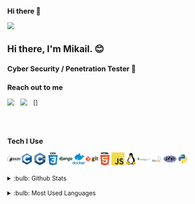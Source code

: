 ### Hi there 👋

<!--
**MKLKCDG/MKLKCDG** is a ✨ _special_ ✨ repository because its `README.md` (this file) appears on your GitHub profile.

Here are some ideas to get you started:

- 🔭 I’m currently working on ...
- 🌱 I’m currently learning ...
- 👯 I’m looking to collaborate on ...
- 🤔 I’m looking for help with ...
- 💬 Ask me about ...
- 📫 How to reach me: ...
- 😄 Pronouns: ...
- ⚡ Fun fact: ...
-->
![](https://komarev.com/ghpvc/?username=MKLKCDG&color=blueviolet)



## Hi there, I'm Mikail.  :blush:


### Cyber Security / Penetration Tester :tophat:

### Reach out to me

[<img width="30" src="https://unpkg.com/simple-icons@v7/icons/linkedin.svg" align="left" />][linkedin]
[<img width="30" src="https://unpkg.com/simple-icons@v7/icons/tryhackme.svg" align="left" />]



<br>
<br>

### Tech I Use

<img src="https://raw.githubusercontent.com/github/explore/80688e429a7d4ef2fca1e82350fe8e3517d3494d/topics/bash/bash.png" width="30" align="left">

<img src="https://raw.githubusercontent.com/github/explore/f3e22f0dca2be955676bc70d6214b95b13354ee8/topics/c/c.png" width="30" align="left">

<img src="https://raw.githubusercontent.com/github/explore/180320cffc25f4ed1bbdfd33d4db3a66eeeeb358/topics/cpp/cpp.png" width="30" align="left">

<img src="https://raw.githubusercontent.com/github/explore/80688e429a7d4ef2fca1e82350fe8e3517d3494d/topics/css/css.png" width="30" align="left">

<img src="https://raw.githubusercontent.com/github/explore/80688e429a7d4ef2fca1e82350fe8e3517d3494d/topics/django/django.png" width="30" align="left">

<img src="https://raw.githubusercontent.com/github/explore/80688e429a7d4ef2fca1e82350fe8e3517d3494d/topics/docker/docker.png" width="30" align="left">

<img src="https://raw.githubusercontent.com/github/explore/80688e429a7d4ef2fca1e82350fe8e3517d3494d/topics/git/git.png" width="30" align="left">

<img src="https://raw.githubusercontent.com/github/explore/80688e429a7d4ef2fca1e82350fe8e3517d3494d/topics/html/html.png" width="30" align="left">

<img src="https://raw.githubusercontent.com/github/explore/80688e429a7d4ef2fca1e82350fe8e3517d3494d/topics/javascript/javascript.png" width="30" align="left">

<img src="https://raw.githubusercontent.com/github/explore/80688e429a7d4ef2fca1e82350fe8e3517d3494d/topics/linux/linux.png" width="30" align="left">

<img src="https://raw.githubusercontent.com/github/explore/80688e429a7d4ef2fca1e82350fe8e3517d3494d/topics/mongodb/mongodb.png" width="30" align="left">

<img src="https://raw.githubusercontent.com/github/explore/80688e429a7d4ef2fca1e82350fe8e3517d3494d/topics/mysql/mysql.png" width="30" align="left">

<img src="https://raw.githubusercontent.com/github/explore/ccc16358ac4530c6a69b1b80c7223cd2744dea83/topics/php/php.png" width="30" align="left">

<img src="https://raw.githubusercontent.com/github/explore/80688e429a7d4ef2fca1e82350fe8e3517d3494d/topics/python/python.png" width="30" align="left">

<br>
<br>
<br>

<details>
<summary> :bulb: Github Stats </summary>
<img src="https://github-readme-stats.vercel.app/api?username=MKLKCDG&show_icons=true&theme=radical">


</details>

<br>

<details>
<summary> :bulb: Most Used Languages </summary>

<img src="https://github-readme-stats.vercel.app/api/top-langs/?username=MKLKCDG&layout=compact" >

</details>

<br>
<br>


[linkedin]: https://www.linkedin.com/in/mikailkocadag/

[tryhackme]: https://tryhackme.com/p/GrizzlY



